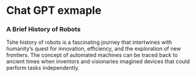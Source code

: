 # Chat GPT exmaple

### A Brief History of Robots

Tshe history of robots is a fascinating journey that intertwines with humanity’s quest for innovation, efficiency, and the exploration of new frontiers. The concept of automated machines can be traced back to ancient times when inventors and visionaries imagined devices that could perform tasks independently.

